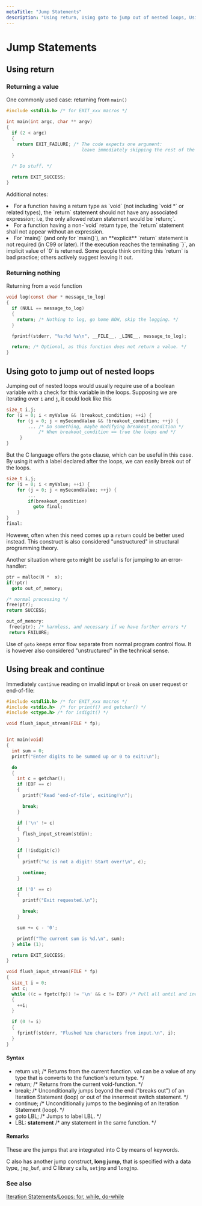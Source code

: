 ```yaml
---
metaTitle: "Jump Statements"
description: "Using return, Using goto to jump out of nested loops, Using break and continue"
---
```


# Jump Statements



## Using return


### Returning a value

One commonly used case: returning from `main()`

```c
#include <stdlib.h> /* for EXIT_xxx macros */

int main(int argc, char ** argv)
{
  if (2 < argc)
  {
    return EXIT_FAILURE; /* The code expects one argument: 
                            leave immediately skipping the rest of the function's code */
  }

  /* Do stuff. */

  return EXIT_SUCCESS;
}

```

Additional notes:

<li>
For a function having a return type as `void` (not including `void *` or related types), the `return` statement should not have any associated expression; i.e, the only allowed return statement would be `return;`.
</li>
<li>
For a function having a non-`void` return type, the `return` statement shall not appear without an expression.
</li>
<li>
For `main()` (and only for `main()`), an **explicit** `return` statement is not required (in C99 or later). If the execution reaches the terminating `}`, an implicit value of `0` is returned.  Some people think omitting this `return` is bad practice; others actively suggest leaving it out.
</li>

### Returning nothing

Returning from a `void` function

```c
void log(const char * message_to_log)
{
  if (NULL == message_to_log)
  {
    return; /* Nothing to log, go home NOW, skip the logging. */
  }

  fprintf(stderr, "%s:%d %s\n", __FILE__, _LINE__, message_to_log);

  return; /* Optional, as this function does not return a value. */
}

```



## Using goto to jump out of nested loops


Jumping out of nested loops would usually require use of a boolean variable with a check for this variable in the loops. Supposing we are iterating over `i` and `j`, it could look like this

```c
size_t i,j;
for (i = 0; i < myValue && !breakout_condition; ++i) {
    for (j = 0; j < mySecondValue && !breakout_condition; ++j) {
        ... /* Do something, maybe modifying breakout_condition */
            /* When breakout_condition == true the loops end */
     }
}   

```

But the C language offers the `goto` clause, which can be useful in this case. By using it with a label declared after the loops, we can easily break out of the loops.

```c
size_t i,j;
for (i = 0; i < myValue; ++i) {
    for (j = 0; j < mySecondValue; ++j) {
        ...
        if(breakout_condition) 
          goto final;
    }
}
final:

```

However, often when this need comes up a `return` could be better used instead. This construct is also considered "unstructured" in structural programming theory.

Another situation where `goto` might be useful is for jumping to an error-handler:

```c
ptr = malloc(N *  x);
if(!ptr)
  goto out_of_memory;

/* normal processing */
free(ptr);
return SUCCESS;

out_of_memory:
 free(ptr); /* harmless, and necessary if we have further errors */
 return FAILURE;

```

Use of `goto` keeps error flow separate from normal program control flow. It is however also considered "unstructured" in the technical sense.



## Using break and continue


Immediately `continue` reading on invalid input or `break` on user request or end-of-file:

```c
#include <stdlib.h> /* for EXIT_xxx macros */
#include <stdio.h>  /* for printf() and getchar() */
#include <ctype.h> /* for isdigit() */

void flush_input_stream(FILE * fp);


int main(void)
{
  int sum = 0;
  printf("Enter digits to be summed up or 0 to exit:\n");

  do
  {
    int c = getchar();
    if (EOF == c)
    {
      printf("Read 'end-of-file', exiting!\n");

      break;
    }

    if ('\n' != c)
    {
      flush_input_stream(stdin);
    }

    if (!isdigit(c))
    {
      printf("%c is not a digit! Start over!\n", c);

      continue;
    }

    if ('0' == c)
    {
      printf("Exit requested.\n");

      break;
    }

    sum += c - '0';

    printf("The current sum is %d.\n", sum);
  } while (1);

  return EXIT_SUCCESS;
}

void flush_input_stream(FILE * fp)
{
  size_t i = 0;
  int c;
  while ((c = fgetc(fp)) != '\n' && c != EOF) /* Pull all until and including the next new-line. */
  {
    ++i;
  }

  if (0 != i)
  {
    fprintf(stderr, "Flushed %zu characters from input.\n", i);
  }
}

```



#### Syntax


- return val; /* Returns from the current function. val can be a value of any type that is converts to the function's return type. */
- return; /* Returns from the current void-function.  */
- break; /* Unconditionally jumps beyond the end ("breaks out") of an Iteration Statement (loop) or out of the innermost switch statement. */
- continue; /* Unconditionally jumps to the beginning of an Iteration Statement (loop).  */
- goto LBL; /* Jumps to label LBL. */
- LBL:      **statement** /* any statement in the same function. */



#### Remarks


These are the jumps that are integrated into C by means of keywords.

C also has another jump construct, **long jump**, that is specified with a data type, `jmp_buf`, and C library calls, `setjmp` and `longjmp`.

### See also

[Iteration Statements/Loops: for, while, do-while](http://stackoverflow.com/documentation/c/5151/iteration-statements-loops-for-while-do-while#t=201608200831273762608)

